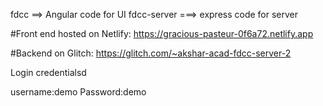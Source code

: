 fdcc ==> Angular code for UI
fdcc-server ===> express code for server 

#Front end hosted on Netlify:
https://gracious-pasteur-0f6a72.netlify.app


#Backend on Glitch:
https://glitch.com/~akshar-acad-fdcc-server-2


Login credentialsd 

username:demo 
Password:demo


